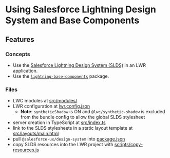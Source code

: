 # Using Salesforce Lightning Design System and Base Components

## Features

### Concepts

-   Use the [Salesforce Lightning Design System (SLDS)](https://www.lightningdesignsystem.com/getting-started/) in an LWR application.
-   Use the [`lightning-base-components`](https://github.com/salesforce/lightning-base-components) package.

### Files

-   LWC modules at [src/modules/](./src/modules)
-   LWR configuration at [lwr.config.json](./lwr.config.json)
    -   **Note**: `syntheticShadow` is ON and `@lwc/synthetic-shadow` is excluded from the bundle config to allow the global SLDS stylesheet
-   server creation in TypeScript at [src/index.ts](./src/index.ts)
-   link to the SLDS stylesheets in a static layout template at [src/layouts/main.html](./src/layouts/main.html)
-   pull `@salesforce-ux/design-system` into [package.json](./package.json)
-   copy SLDS resources into the LWR project with [scripts/copy-resources.js](./scripts/copy-resources.js)
